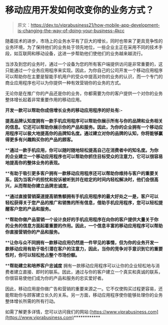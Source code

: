 # 移动应用开发如何改变你的业务方式？

> 原文：<https://dev.to/viprabusiness21/how-mobile-app-development-is-changing-the-way-of-doing-your-business-4kcc>

随着技术的进步，市场上的业务水平有了巨大的增长，同时也带来了更具竞争性的业务环境，为了保持他们的业务处于领先地位，一些企业主正在采用不同的技术手段，如互联网和移动设备，这进一步帮助他们使他们的业务越来越流行。

当涉及到您的业务时，通过一个设备为您的所有客户端提供访问是非常重要的，这只能通过一个业务应用程序来实现。因此，为你自己的公司开发一个移动应用程序可以帮助你在主要是智能手机用户的受众中提高对你的业务的认识，而一个专门的商业应用程序也可以为你提供一种有效营销你的业务的方式。

无论你是在推广你的产品还是你的业务，你都需要为你的客户提供一个对你的业务整体增长起着非常重要作用的移动应用。

**开发一款可以帮助你成倍增长业务的移动应用程序的好处有:-**

 **提高品牌认知度拥有一款手机应用程序可以帮助你展示所有与你的品牌和业务相关的信息。它还可以帮助你展示你的产品和服务。因此，为你的企业拥有一个移动应用程序可以极大地提高你的品牌知名度。通过建立对你的品牌的认知，你将能够赢得更多有兴趣购买你的产品的顾客。**

 ****通过一款手机应用，你可以随时随地轻松提高自己在消费者中的知名度。为你的企业建立一个移动应用程序也可以帮助你抓住目标受众的注意力，它可以很容易地提高你的整体业务的表现。**

 ****有助于吸引更多客户拥有一款移动应用程序还可以帮助你维持与客户的重要关系，因为当客户的担忧和投诉被听到并在给定的时间内轻松解决时，他们会很高兴，从而帮助你建立品牌忠诚度。**

 ****通过直接营销渠道提高销售额拥有手机应用程序的最大好处之一是，客户可以轻松获得关于您产品的推广和销售的所有信息，借助手机应用程序，您可以轻松提醒客户您的产品和服务。**

 ****帮助你做产品营销一个设计良好的手机应用程序在向你的客户提供大量关于你的业务的信息方面起着重要的作用。因此，一个信息丰富的移动应用程序可以帮助你直接营销你的产品和服务。**

 ****让你与众不同拥有一款移动应用仍然是一件罕见的事情，但为你的业务开发一款移动应用有助于吸引潜在客户的注意力，因此，当你的竞争对手意识到它的重要性时，你可以轻松抢占整个市场份额。**

 ****帮助建立和培养客户忠诚度**
拥有一款移动应用程序可以让你的企业轻松地与消费者建立直接、即时的联系。因此，通过与你的客户建立一个真实和真诚的联系，你很容易使他们成为你的产品和服务的忠实爱好者。

因此，移动应用是你做广告和营销的重要来源之一。它不仅使购买过程更容易，还能帮助你与顾客建立长久的关系。另一方面，移动应用程序使你能够处理你的业务整体增长所需的所有行动。

如需了解更多详情，您可以访问我们的网站:[https://www.viprabusiness.com](https://www.viprabusiness.com)************